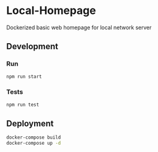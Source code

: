 # Local-Homepage
Dockerized basic web homepage for local network server

## Development
### Run
```bash
npm run start

```

### Tests
```bash
npm run test
```

## Deployment
```bash
docker-compose build
docker-compose up -d

```